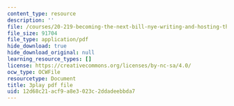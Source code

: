 ```yaml
---
content_type: resource
description: ''
file: /courses/20-219-becoming-the-next-bill-nye-writing-and-hosting-the-educational-show-january-iap-2015/12d68c21acf9a8e3023c2ddadeebbda7_ViSVJJoo7nE.pdf
file_size: 91704
file_type: application/pdf
hide_download: true
hide_download_original: null
learning_resource_types: []
license: https://creativecommons.org/licenses/by-nc-sa/4.0/
ocw_type: OCWFile
resourcetype: Document
title: 3play pdf file
uid: 12d68c21-acf9-a8e3-023c-2ddadeebbda7
---
```


